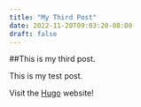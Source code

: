 ```yaml
---
title: "My Third Post"
date: 2022-11-20T09:03:20-08:00
draft: false
---
```

##This is my third post.

This is my test post.

Visit the [Hugo](https://gohugo.io) website!
